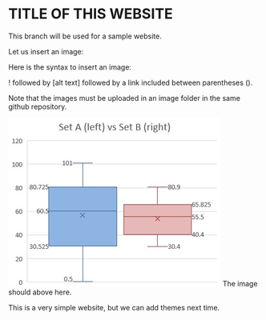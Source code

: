 # TITLE OF THIS WEBSITE
This branch will be used for a sample website.

Let us insert an image:

Here is the syntax to insert an image:

!  followed by [alt text] followed by a link included between parentheses ().

Note that the images must be uploaded in an image folder in the same github repository.

![alt text](images/Boxplots.jpg)
The image should above here.

This is a very simple website, but we can add themes next time.
